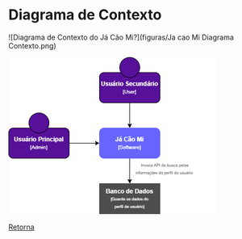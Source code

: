 # Diagrama de Contexto
<!--
> Elabore o diagrama de contexto utilizando a notação C4 para o seu produto de software. Esse diagrama apresenta uma visão geral da interação da aplicação arquitetada com o usuário e/ou outros sistemas necessários. É necessário que o diagrama de contexto mostre a comunicação do sistema com um sistema externo (ex.: receita federal)

![Diagrama de Contexto do ToDoDist](figuras/diagrama-de-contexto.png)
-->

![Diagrama de Contexto do Já Cão Mi?](figuras/Ja cao Mi Diagrama Contexto.png)

<img src="figuras/Ja cao Mi Diagrama Contexto.png" width="411">

[Retorna](../README.md)
